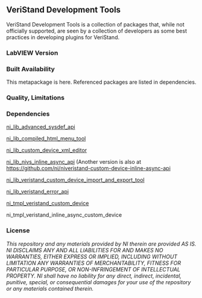 ## VeriStand Development Tools ##

VeriStand Development Tools is a collection of packages that, while not officially supported, are seen by a collection of developers as some best practices in developing plugins for VeriStand.

### LabVIEW Version ###


### Built Availability ###

This metapackage is here.  Referenced packages are listed in dependencies.

### Quality, Limitations ###


### Dependencies ###

[ni_lib_advanced_sysdef_api](https://github.com/NIVeriStandAdd-Ons/VeriStand-Addon-System-Definition-Utilities "Advanced SysDef API")

[ni_lib_compiled_html_menu_tool](https://github.com/NIVeriStandAdd-Ons/HTML-Help-File-Tools "HTML Help File Tools")

[ni_lib_custom_device_xml_editor](https://github.com/NIVeriStandAdd-Ons/Custom-Device-XML-Editor "Custom Device XML Editor")

[ni_lib_nivs_inline_async_api](https://github.com/NIVeriStandAdd-Ons/VeriStand-Addon-Inline-Async-API  "Inline-Async API")
(Another version is also at https://github.com/ni/niveristand-custom-device-inline-async-api 

[ni_lib_veristand_custom_device_import_and_export_tool](https://github.com/NIVeriStandAdd-Ons/VeriStand-Addon-CD-Import-and-Export-Tool "VS Import/Export Tool")

[ni_lib_veristand_error_api](https://github.com/NIVeriStandAdd-Ons/VeriStand-Error-API "VeriStand Error API")

[ni_tmpl_veristand_custom_device](https://forums.ni.com/t5/NI-Labs-Toolkits/NI-VeriStand-Custom-Device-Project-Wizard/ta-p/3538685 "VeriStand Template Tool")

ni_tmpl_veristand_inline_async_custom_device



### License ###

*This repository and any materials provided by NI therein are provided AS IS. NI DISCLAIMS ANY AND ALL LIABILITIES FOR AND MAKES NO WARRANTIES, EITHER EXPRESS OR IMPLIED, INCLUDING WITHOUT LIMITATION ANY WARRANTIES OF MERCHANTABILITY, FITNESS FOR  PARTICULAR PURPOSE, OR NON-INFRINGEMENT OF INTELLECTUAL PROPERTY. NI shall have no liability for any direct, indirect, incidental, punitive, special, or consequential damages for your use of the repository or any materials contained therein.*
